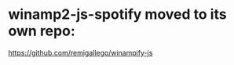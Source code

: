 # winamp2-js-spotify moved to its own repo:
<a href="https://github.com/remigallego/winampify-js">https://github.com/remigallego/winampify-js</a>
